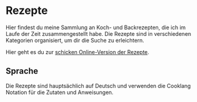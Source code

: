 # Rezepte

Hier findest du meine Sammlung an Koch- und Backrezepten, die ich im Laufe der Zeit zusammengestellt habe. Die Rezepte sind in verschiedenen Kategorien organisiert, um dir die Suche zu erleichtern.

Hier geht es du zur [schicken Online-Version der Rezepte](https://derphilipp.github.io/rezepte/index.html).

## Sprache

Die Rezepte sind hauptsächlich auf Deutsch und verwenden die Cooklang Notation für die Zutaten und Anweisungen.

